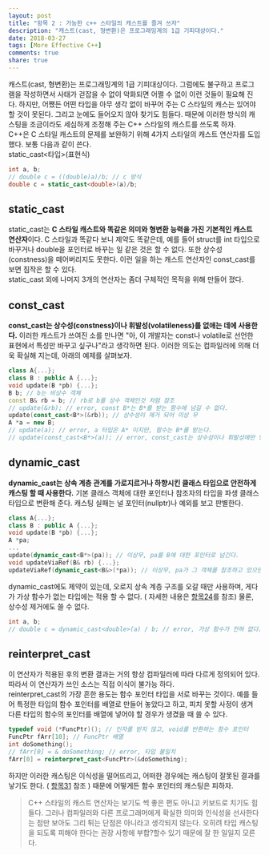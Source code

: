 ```yaml
---
layout: post
title: "항목 2 : 가능한 c++ 스타일의 캐스트를 즐겨 쓰자"
description: "캐스트(cast, 형변환)은 프로그래밍계의 1급 기피대상이다."
date: 2018-03-27
tags: [More Effective C++]
comments: true
share: true
---
```


캐스트(cast, 형변환)는 프로그래밍계의 1급 기피대상이다. 그럼에도 불구하고 프로그램을 작성하면서 사태가 걷잡을 수 없이 악화되면 어쩔 수 없이 이런 것들이 필요해 진다. 하지만, 어쨌든 어떤 타입을 아무 생각 없이 바꾸어 주는 C 스타일의 캐스는 있어야 할 것이 못된다. 그리고 눈에도 들어오지 않아 찾기도 힘들다. 때문에 이러한 방식의 캐스팅을 조금이라도 세심하게 조정해 주는 C++ 스타일의 캐스트를 쓰도록 하자.  
C++은 C 스타일 캐스트의 문제를 보완하기 위해 4가지 스타일의 캐스트 연산자를 도입했다. 보통 다음과 같이 쓴다.  
static_cast<타입>(표현식) 
```c++
int a, b; 
// double c = ((double)a)/b; // c 방식 
double c = static_cast<double>(a)/b; 
```
## static_cast 
static_cast는 **C 스타일 캐스트와 똑같은 의미와 형변환 능력을 가진 기본적인 캐스트 연산자**이다. C 스타일과 똑같다 보니 제약도 똑같은데, 예를 들어 struct를 int 타입으로 바꾸거나 double을 포인터로 바꾸는 일 같은 것은 할 수 없다. 또한 상수성(constness)을 떼어버리지도 못한다. 이런 일을 하는 캐스트 연산자인 const_cast를 보면 짐작은 할 수 있다.  
static_cast 외에 나머지 3개의 연산자는 좀더 구체적인 목적을 위해 만들어 졌다. 

## const_cast 
**const_cast는 상수성(constness)이나 휘발성(volatileness)를 없애는 데에 사용한다.** 이러한 캐스트가 쓰여진 소를 만나면 "아, 이 개발자는 const나 volatile로 선언한 표현에서 특성만 바꾸고 싶구나"라고 생각하면 된다. 이러한 의도는 컴파일러에 의해 더욱 확실해 지는데, 아래의 예제를 살펴보자. 
```c++
class A{...}; 
class B : public A {...}; 
void update(B *pb) {...}; 
B b; // b는 비상수 객체
const B& rb = b; // rb로 b를 상수 객체인것 처럼 참조 
// update(&rb); // error, const B*는 B*를 받는 함수에 넘길 수 없다. 
update(const_cast<B*>(&rb)); // 상수성이 제거 되어 이상 무
A *a = new B; 
// update(a); // error, a 타입은 A* 이지만, 함수는 B*를 받는다.
// update(const_cast<B*>(a)); // error, const_cast는 상수성이나 휘발성에만 영향을 줄때 유효 
```

## dynamic_cast
**dynamic_cast는 상속 계층 관계를 가로지르거나 하향시킨 클래스 타입으로 안전하게 캐스팅 할 때 사용한다.** 기본 클래스 객체에 대한 포인터나 참조자의 타입을 파생 클래스 타입으로 변환해 준다. 캐스팅 실패는 널 포인터(nullptr)나 예외를 보고 판별한다.  
```c++
class A{...}; 
class B : public A {...}; 
void update(B *pb) {...}; 
A *pa; 
...
update(dynamic_cast<B*>(pa)); // 이상무, pa를 B에 대한 포인터로 넘긴다.
void updateViaRef(B& rb) {...}; 
updateViaRef(dynamic_cast<B&>(*pa)); // 이상무, pa가 그 객체를 참조하고 있으면
```
dynamic_cast에도 제약이 있는데, 오로지 상속 계층 구조를 오갈 때만 사용하며, 게다가 가상 함수가 없는 타입에는 적용 할 수 없다. ( 자세한 내용은 [항목24](../../2018-03-27/more-effective-24/)를 참조) 물론, 상수성 제거에도 쓸 수 없다. 
```c++
int a, b; 
// double c = dynamic_cast<double>(a) / b; // error, 가상 함수가 전혀 없다. 
```

## reinterpret_cast
이 연산자가 적용된 후의 변환 결과는 거의 항상 컴파일러에 따라 다르게 정의되어 있다. 따라서 이 연산자가 쓰인 소스는 직접 이식이 불가능 하다.  
reinterpret_cast의 가장 흔한 용도는 함수 포인터 타입을 서로 바꾸는 것이다. 예를 들어 특정한 타입의 함수 포인터를 배열로 만들어 놓았다고 하고, 피치 못할 사정이 생겨 다른 타입의 함수의 포인터를 배열에 넣어야 할 경우가 생겼을 때 쓸 수 있다. 
```c++
typedef void (*FuncPtr)(); // 인자를 받지 않고, void를 반환하는 함수 포인터
FuncPtr fArr[10]; // FuncPtr 배열 
int doSomething(); 
// fArr[0] = & doSomething; // error, 타입 불일치 
fArr[0] = reinterpret_cast<FuncPtr>(&doSomething); 
```
하지만 이러한 캐스팅은 이식성을 떨어뜨리고, 어떠한 경우에는 캐스팅이 잘못된 결과를 낳기도 한다. ( [항목31](../../2018-03-27/more-effective-31/) 참조 ) 때문에 어떻게든 함수 포인터의 캐스팅은 피하자.  
  
> C++ 스타일의 캐스트 연산자는 보기도 썩 좋은 편도 아니고 키보드로 치기도 힘들다. 그러나 컴파일러와 다른 프로그래머에게 확실한 의미와 인식성을 선사한다는 점만 보아도 그리 튀는 단점은 아니라고 생각되지 않는다. 오히려 타입 캐스팅을 되도록 피해야 한다는 권장 사항에 부합?할수 있기 때문에 잘 한 일일지 모른다.  

